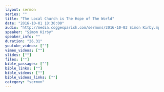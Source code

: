 ```yaml
---
layout: sermon
series: ""
title: "The Local Church is The Hope of The World"
date: "2016-10-01 10:30:00"
audio: "http://media.coggesparish.com/sermons/2016-10-03 Simon Kirby.mp3"
speaker: "Simon Kirby"
speaker_info: ""
duration: "26.31"
youtube_videos: [""]
vimeo_videos: [""]
slides: [""]
files: [""]
bible_passages: [""]
bible_links: [""]
bible_videos: [""]
bible_videos_links: [""]
category: "sermon"
---
```

